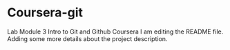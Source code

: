 # Coursera-git
Lab Module 3 Intro to Git and Github Coursera
I am editing the README file. Adding some more details about the project description.
